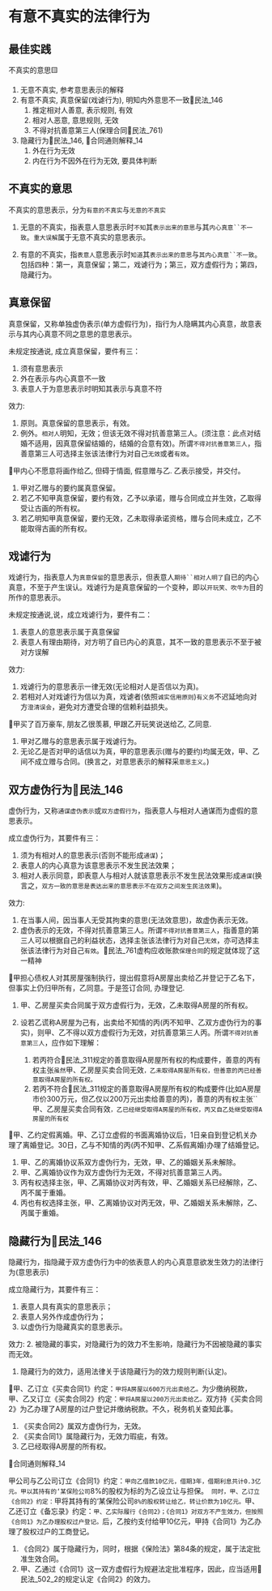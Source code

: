 # 有意不真实的法律行为

## 最佳实践

不真实的意思🟨
1. 无意不真实, 参考意思表示的解释
2. 有意不真实, 真意保留(戏谑行为), 明知内外意思不一致🚪民法_146
    1. 推定相对人善意, 表示规则, 有效
    2. 相对人恶意, 意思规则, 无效
    3. 不得对抗善意第三人(保理合同🚪民法_761)
3. 隐藏行为🚪民法_146, 🚪合同通则解释_14
    1. 外在行为无效
    2. 内在行为不因外在行为无效, 要具体判断


## 不真实的意思

不真实的意思表示，分为`有意的不真实`与`无意的不真实`

1. 无意的不真实，指表意人意思表示时`不知`其`表示出来的意思`与其`内心真意``不一致`。`重大误解`属于无意不真实的意思表示。

2. 有意的不真实，指`表意人`意思表示时`知道`其`表示出来的意思`与`其内心真意``不一致`。包括四种：第一，真意保留；第二，戏谑行为；第三，双方虚假行为；第四，隐藏行为。


## 真意保留

真意保留，又称单独虚伪表示(单方虚假行为)，指行为人隐瞒其内心真意，故意表示与其内心真意不同之意思的意思表示。

未规定按通说, 成立真意保留，要件有三：
1. 须有意思表示
2. 外在表示与内心真意不一致
3. 表意人于为意思表示时明知其表示与真意不符

效力:
1. 原则。真意保留的意思表示，有效。
2. 例外。`相对人`明知，无效；但该无效不得对抗善意第三人。(须注意：此点对结婚不适用，因真意保留结婚的，结婚的合意有效)。所谓`不得对抗善意第三人`，指善意第三人可选择主张该法律行为对自己`无效`或者`有效`。

🍐甲内心不愿意将画作给乙, 但碍于情面, 假意赠与乙. 乙表示接受，并交付。
1. 甲对乙赠与的要约属真意保留。
1. 若乙不知甲真意保留，要约有效，乙予以承诺，赠与合同成立并生效，乙取得受让古画的所有权。
1. 若乙明知甲真意保留，要约无效，乙未取得承诺资格，赠与合同未成立，乙不能取得古画的所有权。


## 戏谑行为

戏谑行为，指表意人为`真意保留`的意思表示，但表意人`期待``相对人明了`自已的内心真意，不至于产生误认。戏谑行为是真意保留的一个变种，即以`开玩笑、吹牛为`目的所作的意思表示。

未规定按通说,说，成立戏谑行为，要件有二：
1. 表意人的意思表示属于真意保留
1. 表意人有理由期待，对方明了自已内心的真意，其不一致的意思表示不至于被对方误解

效力:

1. 戏谑行为的意思表示一律无效(无论相对人是否信以为真)。
2. 若相对人对戏谑行为信以为真，戏谑者(依照`诚实信用原则`)`有义务`不迟延地向对方`澄清误会`，避免对方遭受合理的信赖利益损失。

🍐甲买了百万豪车, 朋友乙很羡慕, 甲跟乙开玩笑说送给乙, 乙同意.

1. 甲对乙赠与的意思表示属于戏谑行为。
2. 无论乙是否对甲的话信以为真，甲的意思表示(赠与的要约)均属无效，甲、乙间不成立赠与合同。(换言之，对意思表示的解释采`意思主义`。)

## 双方虚伪行为🚪民法_146

虚伪行为，又称`通谋虚伪表示`或`双方虚假行为`，指表意人与相对人通谋而为虚假的意思表示。

成立虚伪行为，其要件有三：
1. 须为有相对人的意思表示(否则不能形成`通谋`)；
1. 表意人的内心真意为该意思表示不发生民法效果；
1. 相对人表示同意，即表意人与相对人就该意思表示不发生民法效果形成`通谋`(换言之，`双方一致的意思是表达出来的意思表示不在双方之间发生民法效果`)。


效力:
1. 在当事人间，因当事人无受其拘束的意思(无法效意思)，故虚伪表示无效。
2. 虚伪表示的无效，不得对抗善意第三人。所谓`不得对抗善意第三人`，指善意的第三人可以根据自己的利益状态，选择主张该法律行为对自己`无效`，亦可选择主张该法律行为对自己`有效`。🚪民法_761虚构应收账款`保理合同`的规定就体现了这一精神

🍐甲担心债权人对其房屋强制执行，提出假意将A房屋出卖给乙并登记于乙名下，但事实上仍归甲所有，乙同意。于是签订合同, 办理登记.

1. 甲、乙房屋买卖合同属于双方虚假行为，无效，乙未取得A房屋的所有权。
2. 设若乙谎称A房屋为己有，出卖给不知情的丙(丙不知甲、乙双方虚伪行为的事实)，则甲、乙不得以双方虚假行为无效，对抗善意第三人丙。所谓`不得对抗善意第三人`，应作如下理解：

    1. 若丙符合🚪民法_311规定的善意取得A房屋所有权的构成要件，善意的丙有权主张`虽然`甲、乙房屋买卖合同无效`，乙未取得A房屋所有权，但善意的丙已经善意取得A房屋的所有权。`
    2. 若丙不符合🚪民法_311规定的善意取得A房屋所有权的构成要件(比如A房屋市价300万元，但乙仅以200万元出卖给善意的丙)，善意的丙有权主张``甲、乙房屋买卖合同有效`，乙已经继受取得A房屋的所有权，丙又自乙处继受取得A房屋的所有权`


🍐甲、乙约定假离婚。甲、乙订立虚假的书面离婚协议后，1日亲自到登记机关办理了离婚登记。30日，乙与不知情的丙(丙不知甲、乙系假离婚)办理了结婚登记。
1. 甲、乙的离婚协议系双方虚伪行为，无效，甲、乙的婚姻关系未解除。
1. 甲、乙离婚协议作为双方虚伪行为无效，不得对抗善意第三人丙。
1. 丙有权选择主张，甲、乙离婚协议对丙有效，甲、乙婚姻关系已经解除，乙、丙不属于重婚。
1. 丙也有权选择主张，甲、乙离婚协议对丙无效，甲、乙婚姻关系未解除，乙、丙属于重婚。


## 隐藏行为🚪民法_146


隐藏行为，指隐藏于双方虚伪行为中的依表意人的内心真意意欲发生效力的法律行为(意思表示)

成立隐藏行为，其要件有三：
1. 表意人具有真实的意思表示；
1. 表意人另外作成虚伪行为；
1. 以虚伪行为隐藏真实的意思表示。


效力:
2. 被隐藏的事实，对隐藏行为的效力不生影响，隐藏行为不因被隐藏的事实而无效。
1. 隐藏行为的效力，适用法律关于该隐藏行为的效力规则判断(认定)。

🍐甲、乙订立《买卖合同1》约定：`甲将A房屋以600万元出卖给乙。`为少缴纳税款，甲、乙又订立《买卖合同2》约定：`甲将A房屋以200万元出卖给乙。`双方持《买卖合同2》为乙办理了A房屋的过户登记并缴纳税款。不久，税务机关查知此事。
1. 《买卖合同2》属双方虚伪行为，无效。
1. 《买卖合同1》属隐藏行为，无效力瑕疵，有效。
1. 乙已经取得A房屋的所有权。


🚪合同通则解释_14

甲公司与乙公司订立《合同1》约定：`甲向乙借款10亿元，借期3年，借期利息共计0.3亿元。甲以其持有的‘某保险公司`8%的股权为标的为乙设立让与担保。`
同时，甲、乙订立《合同2》约定：`甲将其持有的‘某保险公司`8%的股权转让给乙，转让价款为10亿元。`甲、乙还订立《备忘录》约定：`甲、乙实际履行《合同2》；《合同1》对双方不产生效力，但按照《合同1》为乙办理股权过户登记。`后，乙按约支付给甲10亿元，甲持《合同1》为乙办理了股权过户的工商登记。

1. 《合同2》属于隐藏行为，同时，根据《保险法》第84条的规定，属于法定批准生效合同。
2. 甲、乙通过《合同1》这一双方虚假行为规避法定批准程序，因此，应当适用🚪民法_502_2的规定认定《合同2》的效力。

